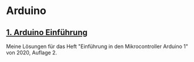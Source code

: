 # Arduino

## [1. Arduino Einführung](./ArduinoEinfuehrung/README.md)

Meine Lösungen für das Heft "Einführung in den Mikrocontroller Arduino 1" von 2020, Auflage 2.
